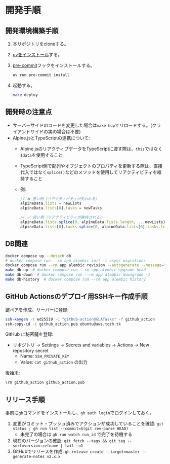 # 開発手順

## 開発環境構築手順

1. 本リポジトリをcloneする。
2. [uvをインストール](https://docs.astral.sh/uv/getting-started/installation/)する。
3. [pre-commit](https://pre-commit.com/)フックをインストールする。

    ```bash
    uv run pre-commit install
    ```

4. 起動する。

    ```bash
    make deploy
    ```

## 開発時の注意点

- サーバーサイドのコードを変更した場合は`make hup`でリロードする。(クライアントサイドの実の場合は不要)
- Alpine.jsとTypeScriptの連携について:
  - Alpine.jsのリアクティブデータをTypeScriptに渡す際は、`this`ではなく`$data`を使用すること
  - TypeScript側で配列やオブジェクトのプロパティを更新する際は、直接代入ではなく`splice()`などのメソッドを使用してリアクティビティを維持すること
  - 例:

    ```javascript
    // ❌ 悪い例（リアクティビティが失われる）
    alpineData.lists = newLists
    alpineData.lists[0].tasks = newTasks

    // ✅ 良い例（リアクティビティが維持される）
    alpineData.lists.splice(0, alpineData.lists.length, ...newLists)
    alpineData.lists[0].tasks.splice(0, alpineData.lists[0].tasks.length, ...newTasks)
    ```

## DB関連

```bash
docker compose up --detach db
# docker compose run --rm app alembic init -t async migrations
docker compose run --rm app alembic revision --autogenerate --message=""
make db-up  # docker compose run --rm app alembic upgrade head
make db-down  # docker compose run --rm app alembic downgrade -1
make db-history  # docker compose run --rm app alembic history
```

## GitHub Actionsのデプロイ用SSHキー作成手順

鍵ペアを作成、サーバーに登録:

```bash
ssh-keygen -t ed25519 -C "github-action@GLATasks" -f github_action
ssh-copy-id -i github_action.pub ubuntu@aws.tqzh.tk
```

GitHub に秘密鍵を登録:

- リポジトリ → Settings → Secrets and variables → Actions → New repository secret
  - Name: `SSH_PRIVATE_KEY`
  - Value: `cat github_action` の出力

後始末:

```bash
\rm github_action github_action.pub
```

## リリース手順

事前に`gh`コマンドをインストールし、`gh auth login`でログインしておく。

1. 変更がコミット・プッシュ済みでアクションが成功していることを確認:
   `git status ; gh run list --commit=$(git rev-parse HEAD)`
    - 未完了の場合は `gh run watch run_id` で完了を待機する
2. 現在のバージョンの確認:
  `git fetch --tags && git tag --sort=version:refname | tail -n1`
3. GitHubでリリースを作成:
  `gh release create --target=master --generate-notes v2.x.x`
